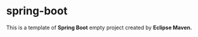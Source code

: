 # spring-boot

This is a template of <strong>Spring Boot</strong> empty project 
created by <strong>Eclipse Maven.</strong>